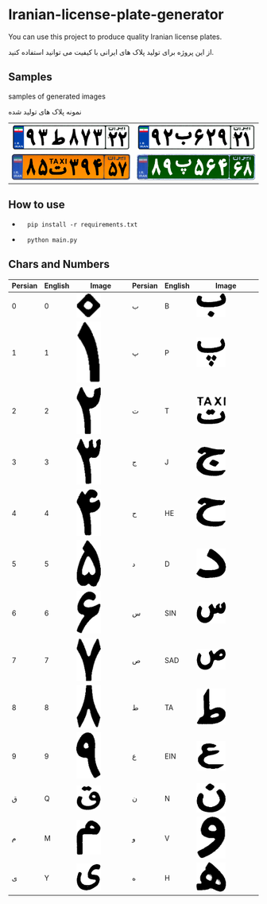 # Iranian-license-plate-generator

You can use this project to produce quality Iranian license plates.

از این پروژه برای تولید پلاک های ایرانی با کیفیت می توانید استفاده کنید.

## Samples


samples of generated images

نمونه پلاک های تولید شده

<html>
<body>
    <table>
        <tr>
            <td><img src="./files/1.png" width="100%" height="100%"></td>
            <td><img src="./files/2.png" width="100%" height="100%"> </td>
        </tr>
        <tr>
            <td><img src="./files/3.png" width="100%" height="100%"></td>
            <td><img src="./files/4.png" width="100%" height="100%"></td>
        </tr>
    </table>
</body>
</html>

## How to use

- ```
    pip install -r requirements.txt
    ```
- ```
    python main.py 
    ```

## Chars and Numbers

| Persian | English | Image | Persian | English | Image |
|----------|----------|----------|----------|----------|----------|
| 0 | 0 | <img src="./resized_chars/0.png" width="50%" height="50%" style="background-color: white;"> | ب | B | <img src="./resized_chars/B.png" width="50%" height="50%" style="background-color: white;"> |
| 1 | 1 | <img src="./resized_chars/1.png" width="50%" height="50%" style="background-color: white;"> | پ | P | <img src="./resized_chars/P.png" width="50%" height="50%" style="background-color: white;"> |
| 2 | 2 | <img src="./resized_chars/2.png" width="50%" height="50%" style="background-color: white;"> | ت | T | <img src="./resized_chars/T.png" width="50%" height="50%" style="background-color: white;"> |
| 3 | 3 | <img src="./resized_chars/3.png" width="50%" height="50%" style="background-color: white;"> | ج | J | <img src="./resized_chars/J.png" width="50%" height="50%" style="background-color: white;"> |
| 4 | 4 | <img src="./resized_chars/4.png" width="50%" height="50%" style="background-color: white;"> | ح | HE | <img src="./resized_chars/HE.png" width="50%" height="50%" style="background-color: white;"> |
| 5 | 5 | <img src="./resized_chars/5.png" width="50%" height="50%" style="background-color: white;"> | د | D | <img src="./resized_chars/D.png" width="50%" height="50%" style="background-color: white;"> |
| 6 | 6 | <img src="./resized_chars/6.png" width="50%" height="50%" style="background-color: white;"> | س | SIN | <img src="./resized_chars/SIN.png" width="50%" height="50%" style="background-color: white;"> |
| 7 | 7 | <img src="./resized_chars/7.png" width="50%" height="50%" style="background-color: white;"> | ص | SAD | <img src="./resized_chars/SAD.png" width="50%" height="50%" style="background-color: white;"> |
| 8 | 8 | <img src="./resized_chars/8.png" width="50%" height="50%" style="background-color: white;"> | ط | TA | <img src="./resized_chars/TA.png" width="50%" height="50%" style="background-color: white;"> |
| 9 | 9 | <img src="./resized_chars/9.png" width="50%" height="50%" style="background-color: white;"> | ع | EIN | <img src="./resized_chars/EIN.png" width="50%" height="50%" style="background-color: white;"> |
| ق | Q | <img src="./resized_chars/Q.png" width="50%" height="50%" style="background-color: white;"> | ن | N | <img src="./resized_chars/N.png" width="50%" height="50%" style="background-color: white;"> 
| م | M | <img src="./resized_chars/M.png" width="50%" height="50%" style="background-color: white;"> |و | V | <img src="./resized_chars/V.png" width="50%" height="50%" style="background-color: white;"> |
| ی | Y | <img src="./resized_chars/Y.png" width="50%" height="50%" style="background-color: white;"> | ه | H | <img src="./resized_chars/H.png" width="50%" height="50%" style="background-color: white;"> |


